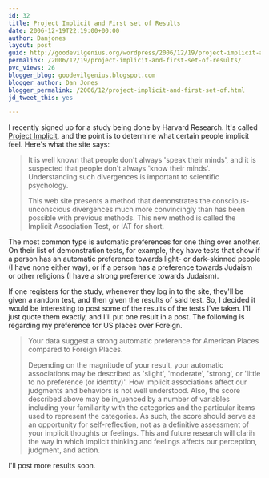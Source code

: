 ```yaml
---
id: 32
title: Project Implicit and First set of Results
date: 2006-12-19T22:19:00+00:00
author: Danjones
layout: post
guid: http://goodevilgenius.org/wordpress/2006/12/19/project-implicit-and-first-set-of-results/
permalink: /2006/12/19/project-implicit-and-first-set-of-results/
pvc_views: 26
blogger_blog: goodevilgenius.blogspot.com
blogger_author: Dan Jones
blogger_permalink: /2006/12/project-implicit-and-first-set-of.html
jd_tweet_this: yes

---
```

I recently signed up for a study being done by Harvard Research. It's called [Project Implicit](https://implicit.harvard.edu/implicit/), and the point is to determine what certain people implicit feel. Here's what the site says: 

> It is well known that people don't always 'speak their minds', and it is suspected that people don't always 'know their minds'. Understanding such divergences is important to scientific psychology.
>
> This web site presents a method that demonstrates the conscious-unconscious divergences much more convincingly than has been possible with previous methods. This new method is called the Implicit Association Test, or IAT for short.

The most common type is automatic preferences for one thing over another. On their list of demonstration tests, for example, they have tests that show if a person has an automatic preference towards light- or dark-skinned people (I have none either way), or if a person has a preference towards Judaism or other religions (I have a strong preference towards Judaism).

If one registers for the study, whenever they log in to the site, they'll be given a random test, and then given the results of said test. So, I decided it would be interesting to post some of the results of the tests I've taken. I'll just quote them exactly, and I'll put one result in a post. The following is regarding my preference for US places over Foreign.

> Your data suggest a strong automatic preference for American Places compared to Foreign Places.
>
> Depending on the magnitude of your result, your automatic associations may be described as 'slight', 'moderate', 'strong', or 'little to no preference (or identity)'. How implicit associations affect our judgments and behaviors is not well understood. Also, the score described above may be in_uenced by a number of variables including your familiarity with the categories and the particular items used to represent the categories. As such, the score should serve as an opportunity for self-reflection, not as a definitive assessment of your implicit thoughts or feelings. This and future research will clarih the way in which implicit thinking and feelings affects our perception, judgment, and action.

I'll post more results soon.
